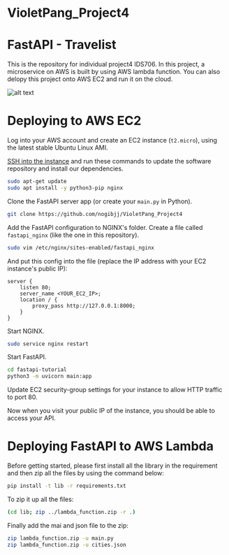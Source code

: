 # VioletPang_Project4
# FastAPI - Travelist

This is the repository for individual project4 IDS706. In this project, a microservice on AWS is built by using AWS lambda function. 
You can also delopy this project onto AWS EC2 and run it on the cloud. 

![alt text](https://user-images.githubusercontent.com/65413798/204110894-6e32ebfc-b521-43eb-8fa1-ba6b09b2c341.png)

# Deploying to AWS EC2

Log into your AWS account and create an EC2 instance (`t2.micro`), using the latest stable
Ubuntu Linux AMI.

[SSH into the instance](https://aws.amazon.com/blogs/compute/new-using-amazon-ec2-instance-connect-for-ssh-access-to-your-ec2-instances/) and run these commands to update the software repository and install
our dependencies.

```bash
sudo apt-get update
sudo apt install -y python3-pip nginx
```

Clone the FastAPI server app (or create your `main.py` in Python).

```bash
git clone https://github.com/nogibjj/VioletPang_Project4
```

Add the FastAPI configuration to NGINX's folder. Create a file called `fastapi_nginx` (like the one in this repository).

```bash
sudo vim /etc/nginx/sites-enabled/fastapi_nginx
```

And put this config into the file (replace the IP address with your EC2 instance's public IP):

```
server {
    listen 80;   
    server_name <YOUR_EC2_IP>;    
    location / {        
        proxy_pass http://127.0.0.1:8000;    
    }
}
```


Start NGINX.

```bash
sudo service nginx restart
```

Start FastAPI.

```bash
cd fastapi-tutorial
python3 -m uvicorn main:app
```

Update EC2 security-group settings for your instance to allow HTTP traffic to port 80.

Now when you visit your public IP of the instance, you should be able to access your API.

# Deploying FastAPI to AWS Lambda

Before getting started, please first install all the library in the requirement and then zip all the files by using the command below: 

```bash
pip install -t lib -r requirements.txt
```

To zip it up all the files: 

```bash
(cd lib; zip ../lambda_function.zip -r .)
```

Finally add the mai and json file to the zip: 

```bash
zip lambda_function.zip -u main.py
zip lambda_function.zip -u cities.json
```
